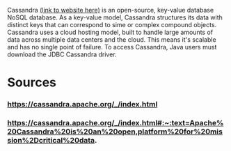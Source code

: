 Cassandra [(link to website here)](https://cassandra.apache.org/_/index.html) is an open-source, key-value database NoSQL database.
As a key-value model, Cassandra structures its data with distinct keys that can correspond to sime or complex compound objects. 
Cassandra uses a cloud hosting model, built to handle large amounts of data across multiple data centers and the cloud. 
This means it's scalable and has no single point of failure. To access Cassandra, Java users must download the JDBC Cassandra driver.

# Sources
### https://cassandra.apache.org/_/index.html
### https://cassandra.apache.org/_/index.html#:~:text=Apache%20Cassandra%20is%20an%20open,platform%20for%20mission%2Dcritical%20data.
